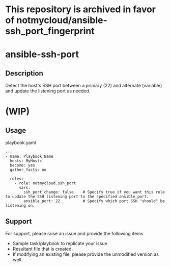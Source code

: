 # This repository is archived in favor of notmycloud/ansible-ssh_port_fingerprint

# ansible-ssh-port
## Description
Detect the host's SSH port between a primary (22) and alternate (variable) and update the listening port as needed.

# (WIP)

## Usage
playbook.yaml
```
---
- name: Playbook Name
  hosts: MyHosts
  become: yes
  gather_facts: no
  
  roles:
    - role: notmycloud.ssh_port
      vars:
        ssh_port_change: false    # Specify true if you want this role to update the SSH listening port to the specified ansible_port.
        ansible_port: 22          # Specify which port SSH "should" be listening on.
```

## Support
For support, please raise an issue and provide the following items
- Sample task/playbook to replicate your issue
- Resultant file that is created.
- If modifying an existing file, please provide the unmodified version as well.
